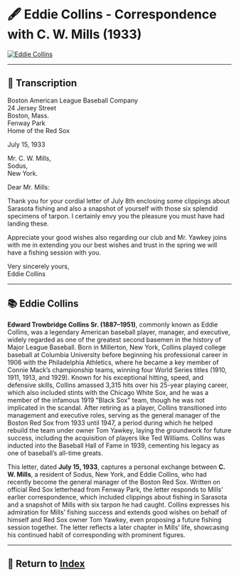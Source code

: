 # 🖋️ Eddie Collins - Correspondence with C. W. Mills (1933)

<a href="../assets/letters/Eddie_Collins_Letter.jpg" target="_blank">
  <img src="../assets/letters/Eddie_Collins_Letter.jpg" alt="Eddie Collins" style="max-width: 80%; height: auto;"/>
</a>

---

## 📜 Transcription

Boston American League Baseball Company  
24 Jersey Street  
Boston, Mass.  
Fenway Park  
Home of the Red Sox  

July 15, 1933  

Mr. C. W. Mills,  
Sodus,  
New York.  

Dear Mr. Mills:  

Thank you for your cordial letter of July 8th enclosing some clippings about Sarasota fishing and also a snapshot of yourself with those six splendid specimens of tarpon. I certainly envy you the pleasure you must have had landing these.  

Appreciate your good wishes also regarding our club and Mr. Yawkey joins with me in extending you our best wishes and trust in the spring we will have a fishing session with you.  

Very sincerely yours,  
Eddie Collins  

---

## 📚 Eddie Collins

**Edward Trowbridge Collins Sr. (1887–1951)**, commonly known as Eddie Collins, was a legendary American baseball player, manager, and executive, widely regarded as one of the greatest second basemen in the history of Major League Baseball. Born in Millerton, New York, Collins played college baseball at Columbia University before beginning his professional career in 1906 with the Philadelphia Athletics, where he became a key member of Connie Mack’s championship teams, winning four World Series titles (1910, 1911, 1913, and 1929). Known for his exceptional hitting, speed, and defensive skills, Collins amassed 3,315 hits over his 25-year playing career, which also included stints with the Chicago White Sox, and he was a member of the infamous 1919 "Black Sox" team, though he was not implicated in the scandal. After retiring as a player, Collins transitioned into management and executive roles, serving as the general manager of the Boston Red Sox from 1933 until 1947, a period during which he helped rebuild the team under owner Tom Yawkey, laying the groundwork for future success, including the acquisition of players like Ted Williams. Collins was inducted into the Baseball Hall of Fame in 1939, cementing his legacy as one of baseball’s all-time greats.

This letter, dated **July 15, 1933**, captures a personal exchange between **C. W. Mills**, a resident of Sodus, New York, and Eddie Collins, who had recently become the general manager of the Boston Red Sox. Written on official Red Sox letterhead from Fenway Park, the letter responds to Mills’ earlier correspondence, which included clippings about fishing in Sarasota and a snapshot of Mills with six tarpon he had caught. Collins expresses his admiration for Mills’ fishing success and extends good wishes on behalf of himself and Red Sox owner Tom Yawkey, even proposing a future fishing session together. The letter reflects a later chapter in Mills’ life, showcasing his continued habit of corresponding with prominent figures.

---

## 🔗 Return to [Index](index.md)